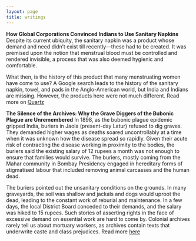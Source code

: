 ```yaml
---
layout: page
title: writings
---
```

**How Global Corporations Convinced Indians to Use Sanitary Napkins**
Despite its current ubiquity, the sanitary napkin was a product whose demand and need didn’t exist till recently—these had to be created. It was premised upon the notion that menstrual blood must be controlled and rendered invisible, a process that was also deemed hygienic and comfortable.

What then, is the history of this product that many menstruating women have come to use? A Google search leads to the history of the sanitary napkin, towel, and pads in the Anglo-American world, but India and Indians are missing. However, the products here were not much different.
Read more on [Quartz](https://qz.com/india/610755/how-global-mncs-convinced-indians-to-use-sanitary-napkins/)

**The Silence of the Archives: Why the Grave Diggers of the Bubonic Plague are Unremembered**
In 1898, as the bubonic plague epidemic gripped India, buriers in Jaola (present-day Latur) refused to dig graves. They demanded higher wages as deaths soared uncontrollably at a time when it was unknown how the disease spread so rapidly. Given their acute risk of contracting the disease working in proximity to the bodies, the buriers said the existing salary of 12 rupees a month was not enough to ensure that families would survive. The buriers, mostly coming from the Mahar community in Bombay Presidency engaged in hereditary forms of stigmatised labour that included removing animal carcasses and the human dead.

The buriers pointed out the unsanitary conditions on the grounds. In many graveyards, the soil was shallow and jackals and dogs would uproot the dead, leading to the constant work of reburial and maintenance. In a few days, the local District Board conceded to their demands, and the salary was hiked to 15 rupees. Such stories of asserting rights in the face of excessive demand on essential work are hard to come by. Colonial archives rarely tell us about mortuary workers, as archives contain texts that underwrite caste and class prejudices.
Read more [here](http://sohinichattopadhyay.com/2020/05/the-silence-of-the-archives-why-the-grave-diggers-of-the-bubonic-plague-are-unremembered/)

